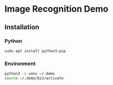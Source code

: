 # Image Recognition Demo

## Installation

### Python

```bash
sudo apt install python3-pip
```

### Environment

```bash
python3 -m venv ~/.demo
source ~/.demo/bin/activate
```
